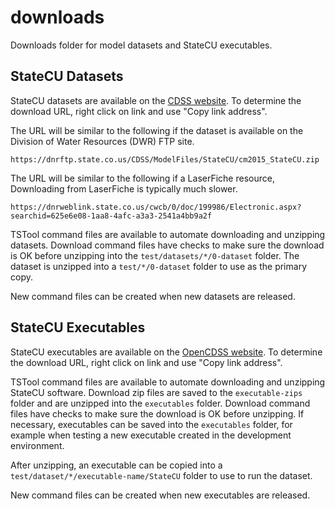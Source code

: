 # downloads

Downloads folder for model datasets and StateCU executables.

## StateCU Datasets

StateCU datasets are available on the
[CDSS website](https://cdss.colorado.gov/modeling-data/consumptive-use-statecu).
To determine the download URL, right click on link and use "Copy link address".

The URL will be similar to the following if the dataset is available on the Division of Water Resources (DWR) FTP site.

```
https://dnrftp.state.co.us/CDSS/ModelFiles/StateCU/cm2015_StateCU.zip
```

The URL will be similar to the following if a LaserFiche resource,
Downloading from LaserFiche is typically much slower.

```
https://dnrweblink.state.co.us/cwcb/0/doc/199986/Electronic.aspx?searchid=625e6e08-1aa8-4afc-a3a3-2541a4bb9a2f
```

TSTool command files are available to automate downloading and unzipping datasets.
Download command files have checks to make sure the download is OK before unzipping into the
`test/datasets/*/0-dataset` folder.
The dataset is unzipped into a `test/*/0-dataset` folder to use as the primary copy.

New command files can be created when new datasets are released.

## StateCU Executables

StateCU executables are available on the
[OpenCDSS website](https://opencdss.state.co.us/statecu/).
To determine the download URL, right click on link and use "Copy link address".

TSTool command files are available to automate downloading and unzipping StateCU software.
Download zip files are saved to the `executable-zips` folder and are unzipped into the `executables` folder.
Download command files have checks to make sure the download is OK before unzipping.
If necessary, executables can be saved into the `executables` folder,
for example when testing a new executable created in the development environment.

After unzipping, an executable can be copied into a `test/dataset/*/executable-name/StateCU` folder
to use to run the dataset.

New command files can be created when new executables are released.
